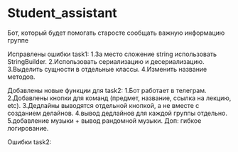 # Student_assistant
Бот, который будет помогать старосте сообщать важную информацию группе

Исправлены ошибки task1:
1.За место сложение string использовать StringBuilder.
2.Использовать сериализацию и десериализацию.
3.Выделить сущности в отдельные классы.
4.Изменить название методов.

Добавлены новые функции для task2:
1.Бот работает в телеграм.
2.Добавлены кнопки для команд (предмет, название, ссылка на лекцию, etc).
3.Дедлайны выводятся отдельной кнопкой, а не вместе с созданием делайнов.
4.вывод дедлайнов для каждой группы отдельно.
5.добавление музыки + вывод рандомной музыки.
Доп: гибкое логирование.

Ошибки task2: 
